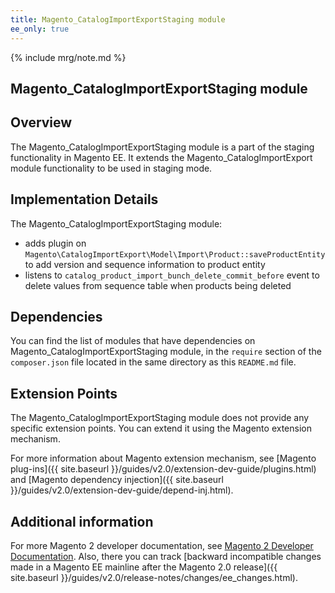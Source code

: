 ```yaml
---
title: Magento_CatalogImportExportStaging module
ee_only: true
---
```


{% include mrg/note.md %}

<h2>Magento_CatalogImportExportStaging module</h2>

## Overview

The Magento_CatalogImportExportStaging module is a part of the staging functionality in Magento EE. It extends the Magento_CatalogImportExport module functionality to be used in staging mode.

## Implementation Details

The Magento_CatalogImportExportStaging module:

 * adds plugin on `Magento\CatalogImportExport\Model\Import\Product::saveProductEntity` to add version and sequence information to product entity
 * listens to `catalog_product_import_bunch_delete_commit_before` event to delete values from sequence table when products being deleted

## Dependencies

You can find the list of modules that have dependencies on Magento_CatalogImportExportStaging module, in the `require` section of the `composer.json` file located in the same directory as this `README.md` file.

## Extension Points

The Magento_CatalogImportExportStaging module does not provide any specific extension points. You can extend it using the Magento extension mechanism.

For more information about Magento extension mechanism, see [Magento plug-ins]({{ site.baseurl }}/guides/v2.0/extension-dev-guide/plugins.html) and [Magento dependency injection]({{ site.baseurl }}/guides/v2.0/extension-dev-guide/depend-inj.html).

## Additional information

For more Magento 2 developer documentation, see [Magento 2 Developer Documentation](http://devdocs.magento.com). Also, there you can track [backward incompatible changes made in a Magento EE mainline after the Magento 2.0 release]({{ site.baseurl }}/guides/v2.0/release-notes/changes/ee_changes.html).

